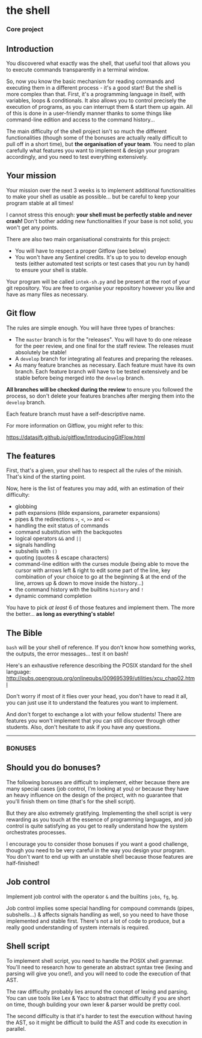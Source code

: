 # the shell
### Core project

## Introduction
You discovered what exactly was the shell, that useful tool that allows you to execute commands transparently in a terminal window.

So, now you know the basic mechanism for reading commands and executing them in a different process - it's a good start! But the shell is more complex than that. First, it's a programming language in itself, with variables, loops & conditionals. It also allows you to control precisely the execution of programs, as you can interrupt them & start them up again. All of this is done in a user-friendly manner thanks to some things like command-line edition and access to the command history...

The main difficulty of the shell project isn't so much the different functionalities (though some of the bonuses are actually really difficult to pull off in a short time), but **the organisation of your team**. You need to plan carefully what features you want to implement & design your program accordingly, and you need to test everything extensively.

## Your mission
Your mission over the next 3 weeks is to implement additional functionalities to make your shell as usable as possible... but be careful to keep your program stable at all times!

I cannot stress this enough: **your shell must be perfectly stable and never crash!** Don't bother adding new functionalities if your base is not solid, you won't get any points.

There are also two main organisational constraints for this project:

- You will have to respect a proper Gitflow (see below)
- You won't have any Sentinel credits. It's up to you to develop enough tests (either automated test scripts or test cases that you run by hand) to ensure your shell is stable.

Your program will be called `intek-sh.py` and be present at the root of your git repository. You are free to organise your repository however you like and have as many files as necessary.

## Git flow
The rules are simple enough. You will have three types of branches:

- The `master` branch is for the "releases". You will have to do one release for the peer review, and one final for the staff review. The releases must absolutely be stable!
- A `develop` branch for integrating all features and preparing the releases.
- As many feature branches as necessary. Each feature must have its own branch. Each feature branch will have to be tested extensively and be stable before being merged into the `develop` branch.

**All branches will be checked during the review** to ensure you followed the process, so don't delete your features branches after merging them into the `develop` branch.

Each feature branch must have a self-descriptive name.

For more information on Gitflow, you might refer to this:

https://datasift.github.io/gitflow/IntroducingGitFlow.html

## The features
First, that's a given, your shell has to respect all the rules of the minish. That's kind of the starting point.

Now, here is the list of features you may add, with an estimation of their difficulty:

- globbing
- path expansions (tilde expansions, parameter expansions)
- pipes & the redirections `>`, `<`, `>>` and `<<`
- handling the exit status of commands
- command substitution with the backquotes
- logical operators `&&` and `||`
- signals handling
- subshells with `()`
- quoting (quotes & escape characters)
- command-line edition with the curses module (being able to move the cursor with arrows left & right to edit some part of the line, key combination of your choice to go at the beginning & at the end of the line, arrows up & down to move inside the history...)
- the command history with the builtins `history` and `!`
- dynamic command completion

You have to pick *at least* 6 of those features and implement them. The more the better... **as long as everything's stable!**

## The Bible
`bash` will be your shell of reference. If you don't know how something works, the outputs, the error messages... test it on bash!

Here's an exhaustive reference describing the POSIX standard for the shell language: http://pubs.opengroup.org/onlinepubs/009695399/utilities/xcu_chap02.html

Don't worry if most of it flies over your head, you don't have to read it all, you can just use it to understand the features you want to implement.

And don't forget to exchange a lot with your fellow students! There are features you won't implement that you can still discover through other students. Also, don't hesitate to ask if you have any questions.

---

### BONUSES

## Should you do bonuses?
The following bonuses are difficult to implement, either because there are many special cases (job control, I'm looking at you) or because they have an heavy influence on the design of the project, with no guarantee that you'll finish them on time (that's for the shell script).

But they are also extremely gratifying. Implementing the shell script is very rewarding as you touch at the essence of programming languages, and job control is quite satisfying as you get to really understand how the system orchestrates processes.

I encourage you to consider those bonuses if you want a good challenge, though you need to be very careful in the way you design your program. You don't want to end up with an unstable shell because those features are half-finished!

## Job control
Implement job control with the operator `&` and the builtins `jobs`, `fg`, `bg`.

Job control implies some special handling for compound commands (pipes, subshells...) & affects signals handling as well, so you need to have those implemented and stable first. There's not a lot of code to produce, but a really good understanding of system internals is required.

## Shell script
To implement shell script, you need to handle the POSIX shell grammar. You'll need to research how to generate an abstract syntax tree (lexing and parsing will give you one!), and you will need to code the execution of that AST.

The raw difficulty probably lies around the concept of lexing and parsing. You can use tools like Lex & Yacc to abstract that difficulty if you are short on time, though building your own lexer & parser would be pretty cool.

The second difficulty is that it's harder to test the execution without having the AST, so it might be difficult to build the AST and code its execution in parallel.
